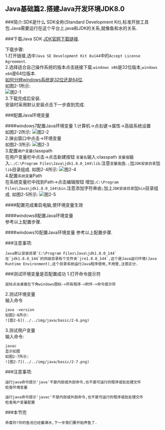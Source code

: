 Java基础篇2.搭建Java开发环境JDK8.0
---
###简介:SDK是什么
SDK全称(Standard Development Kit),标准开放工具包.Java需要运行在这个平台上.java和JDK的关系,就像鱼和水的关系.

###下载Java SDK
[JDK官网下载链接](http://www.oracle.com/technetwork/java/javase/downloads/jdk8-downloads-2133151.html).

下载步骤:   
1.打开链接,选中`Java SE Development Kit 8u144`中的`Accept License Agreement`.   
2.选择适合自己操作系统的版本点击链接下载.`windows x86`是32位版本,`windows x64`是64位版本.       
[如何分辨windows系统是32位还是64位](http://dashidan.com/os/如何分辨windows系统是32位还是64位.html).   
如图2-1所示:   
![图2-1](../../img/java/basic/2-1.png)   
3.下载完成后安装.   
安装时采用默认安装点击下一步直到完成.

###配置Java环境变量

####windows7配置Java环境变量
1.计算机->点右键->属性->高级系统设置   
	如图2-2所示:
	![图2-2](../../img/java/basic/2-2.png)   
2.弹出窗口中点击->环境变量   
	如图2-3所示:
	![图2-3](../../img/java/basic/2-3.png)   
3.配置`用户变量`classpath   
	在用户变量栏中点击->点击新建按钮
	`变量名`输入:classpath
	`变量值`输入:`.;C:\Program Files\Java\jdk1.8.0_144\lib`.注意`变量值`由`.;`加`JDK安装目录`加`lib`目录组成.
	如图2-4所示:
	![图2-4](../../img/java/basic/2-4.png)   
4.配置`系统变量`Path   
	在系统变量栏中找到Path->点击编辑按钮
	增加`;C:\Program Files\Java\jdk1.8.0_144\bin`.注意添加字符串由`;`加上`JDK安装目录`加`bin`目录组成.
	如图2-5所示:
	![图2-5](../../img/java/basic/2-5.png)   
	
####配置完成重启电脑,使环境变量生效
		
####windows8配置Java环境变量   
参考以上配置步骤.

####windows10配置Java环境变量
参考以上配置步骤.
	
###注意事项:
	
	Java默认安装目录`C:\Program Files\Java\jdk1.8.0_144`
	在`jdk1.8.0_144`的同级目录有个文件夹`jre1.8.0_144`,这个是Java运行环境(Java Runtime Environment),这个目录系统运行Java程序使用,不用管,注意区分.

	
###测试环境变量是否配置成功
1.打开命令提示符   

	鼠标点击桌面左下角windows图标->所有程序->附件->命令提示符
2.测试环境变量   
	输入命令
	
	java -version
	如图2-6所示:
	![图2-6](../../img/java/basic/2-6.png)   
3.测试用户变量   
	输入命令:
	
	javac
	显示如图
	如图2-7所示:
	![图2-7](../../img/java/basic/2-7.png)   
###注意事项:
	
	运行java命令提示'java'不是内部或外部命令,也不是可运行的程序或批处理文件
	检查环境变量
	
	运行java命令提示'javac'不是内部或外部命令,也不是可运行的程序或批处理文件
	检查用户变量配置
	
###本节完
	
	恭喜你!你的鱼池已经蓄满水,下一步我们要开始养鱼了.
	
